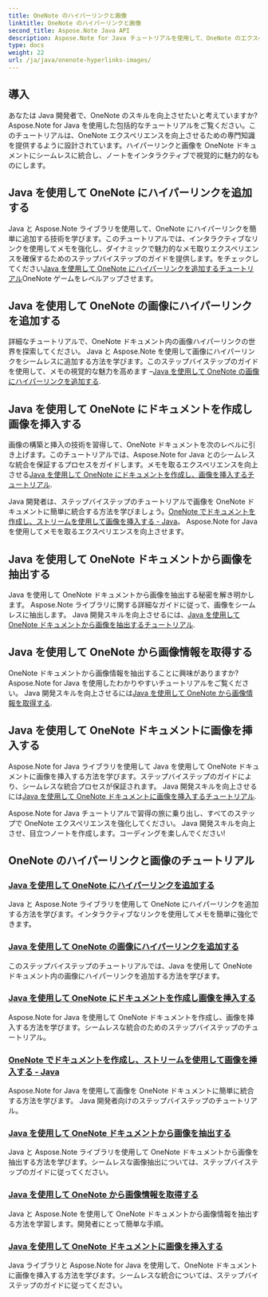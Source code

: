 ```yaml
---
title: OneNote のハイパーリンクと画像
linktitle: OneNote のハイパーリンクと画像
second_title: Aspose.Note Java API
description: Aspose.Note for Java チュートリアルを使用して、OneNote のエクスペリエンスを強化します。 Java 開発でハイパーリンクの追加、画像の挿入、画像情報の抽出をシームレスに行う方法を学びます。
type: docs
weight: 22
url: /ja/java/onenote-hyperlinks-images/
---
```


## 導入

あなたは Java 開発者で、OneNote のスキルを向上させたいと考えていますか? Aspose.Note for Java を使用した包括的なチュートリアルをご覧ください。このチュートリアルは、OneNote エクスペリエンスを向上させるための専門知識を提供するように設計されています。ハイパーリンクと画像を OneNote ドキュメントにシームレスに統合し、ノートをインタラクティブで視覚的に魅力的なものにします。

## Java を使用して OneNote にハイパーリンクを追加する
Java と Aspose.Note ライブラリを使用して、OneNote にハイパーリンクを簡単に追加する技術を学びます。このチュートリアルでは、インタラクティブなリンクを使用してメモを強化し、ダイナミックで魅力的なメモ取りエクスペリエンスを確保するためのステップバイステップのガイドを提供します。をチェックしてください[Java を使用して OneNote にハイパーリンクを追加するチュートリアル](./add-hyperlink/)OneNote ゲームをレベルアップさせます。

## Java を使用して OneNote の画像にハイパーリンクを追加する
詳細なチュートリアルで、OneNote ドキュメント内の画像ハイパーリンクの世界を探索してください。 Java と Aspose.Note を使用して画像にハイパーリンクをシームレスに追加する方法を学びます。このステップバイステップのガイドを使用して、メモの視覚的な魅力を高めます –[Java を使用して OneNote の画像にハイパーリンクを追加する](./add-hyperlink-to-image/).

## Java を使用して OneNote にドキュメントを作成し画像を挿入する
画像の構築と挿入の技術を習得して、OneNote ドキュメントを次のレベルに引き上げます。このチュートリアルでは、Aspose.Note for Java とのシームレスな統合を保証するプロセスをガイドします。メモを取るエクスペリエンスを向上させる[Java を使用して OneNote にドキュメントを作成し、画像を挿入するチュートリアル](./build-doc-insert-image/).

Java 開発者は、ステップバイステップのチュートリアルで画像を OneNote ドキュメントに簡単に統合する方法を学びましょう。[OneNote でドキュメントを作成し、ストリームを使用して画像を挿入する - Java](./build-doc-insert-image-stream/)。 Aspose.Note for Java を使用してメモを取るエクスペリエンスを向上させます。

## Java を使用して OneNote ドキュメントから画像を抽出する
Java を使用して OneNote ドキュメントから画像を抽出する秘密を解き明かします。 Aspose.Note ライブラリに関する詳細なガイドに従って、画像をシームレスに抽出します。 Java 開発スキルを向上させるには、[Java を使用して OneNote ドキュメントから画像を抽出するチュートリアル](./extract-images/).

## Java を使用して OneNote から画像情報を取得する
OneNote ドキュメントから画像情報を抽出することに興味がありますか? Aspose.Note for Java を使用したわかりやすいチュートリアルをご覧ください。 Java 開発スキルを向上させるには[Java を使用して OneNote から画像情報を取得する](./get-image-info/).

## Java を使用して OneNote ドキュメントに画像を挿入する
Aspose.Note for Java ライブラリを使用して Java を使用して OneNote ドキュメントに画像を挿入する方法を学びます。ステップバイステップのガイドにより、シームレスな統合プロセスが保証されます。 Java 開発スキルを向上させるには[Java を使用して OneNote ドキュメントに画像を挿入するチュートリアル](./insert-image/).

Aspose.Note for Java チュートリアルで習得の旅に乗り出し、すべてのステップで OneNote エクスペリエンスを強化してください。 Java 開発スキルを向上させ、目立つノートを作成します。コーディングを楽しんでください!
## OneNote のハイパーリンクと画像のチュートリアル
### [Java を使用して OneNote にハイパーリンクを追加する](./add-hyperlink/)
Java と Aspose.Note ライブラリを使用して OneNote にハイパーリンクを追加する方法を学びます。インタラクティブなリンクを使用してメモを簡単に強化できます。
### [Java を使用して OneNote の画像にハイパーリンクを追加する](./add-hyperlink-to-image/)
このステップバイステップのチュートリアルでは、Java を使用して OneNote ドキュメント内の画像にハイパーリンクを追加する方法を学びます。
### [Java を使用して OneNote にドキュメントを作成し画像を挿入する](./build-doc-insert-image/)
Aspose.Note for Java を使用して OneNote ドキュメントを作成し、画像を挿入する方法を学びます。シームレスな統合のためのステップバイステップのチュートリアル。
### [OneNote でドキュメントを作成し、ストリームを使用して画像を挿入する - Java](./build-doc-insert-image-stream/)
Aspose.Note for Java を使用して画像を OneNote ドキュメントに簡単に統合する方法を学びます。 Java 開発者向けのステップバイステップのチュートリアル。
### [Java を使用して OneNote ドキュメントから画像を抽出する](./extract-images/)
Java と Aspose.Note ライブラリを使用して OneNote ドキュメントから画像を抽出する方法を学びます。シームレスな画像抽出については、ステップバイステップのガイドに従ってください。
### [Java を使用して OneNote から画像情報を取得する](./get-image-info/)
Java と Aspose.Note を使用して OneNote ドキュメントから画像情報を抽出する方法を学習します。開発者にとって簡単な手順。
### [Java を使用して OneNote ドキュメントに画像を挿入する](./insert-image/)
Java ライブラリと Aspose.Note for Java を使用して、OneNote ドキュメントに画像を挿入する方法を学びます。シームレスな統合については、ステップバイステップのガイドに従ってください。